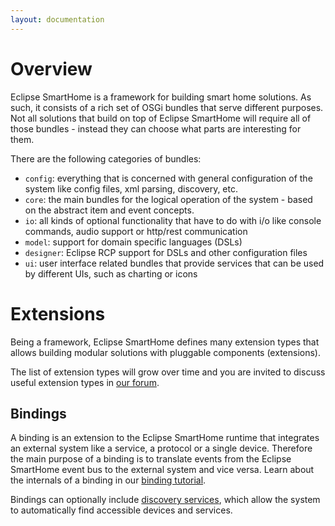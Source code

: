 ```yaml
---
layout: documentation
---
```


# Overview

Eclipse SmartHome is a framework for building smart home solutions. As such, it consists of a rich set of OSGi bundles that serve different purposes. Not all solutions that build on top of Eclipse SmartHome will require all of those bundles - instead they can choose what parts are interesting for them.

There are the following categories of bundles:

 - `config`: everything that is concerned with general configuration of the system like config files, xml parsing, discovery, etc.	
 - `core`: the main bundles for the logical operation of the system - based on the abstract item and event concepts.
 - `io`: all kinds of optional functionality that have to do with i/o like console commands, audio support or http/rest communication
 - `model`: support for domain specific languages (DSLs) 
 - `designer`: Eclipse RCP support for DSLs and other configuration files
 - `ui`: user interface related bundles that provide services that can be used by different UIs, such as charting or icons
  
# Extensions

Being a framework, Eclipse SmartHome defines many extension types that allows building modular solutions with pluggable components (extensions). 

The list of extension types will grow over time and you are invited to discuss useful extension types in [our forum](http://eclipse.org/forums/eclipse.smarthome).

## Bindings

A binding is an extension to the Eclipse SmartHome runtime that integrates an external system like a service, a protocol or a single device. Therefore the main purpose of a binding is to translate events from the Eclipse SmartHome event bus to the external system and vice versa. Learn about the internals of a binding in our [binding tutorial](../howtos/bindings.md).

Bindings can optionally include [discovery services](concepts/discovery.md), which allow the system to automatically find accessible devices and services.
